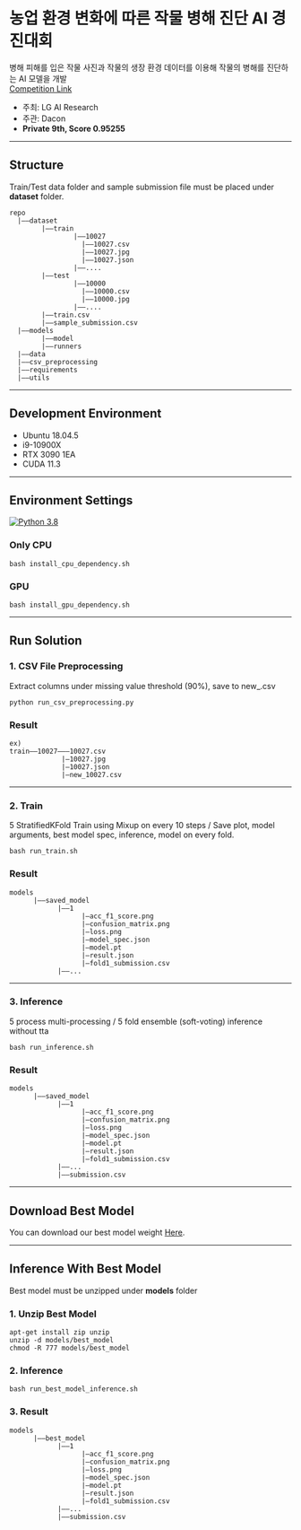 # 농업 환경 변화에 따른 작물 병해 진단 AI 경진대회
병해 피해를 입은 작물 사진과 작물의 생장 환경 데이터를 이용해 작물의 병해를 진단하는 AI 모델을 개발
<br>[Competition Link](https://dacon.io/competitions/official/235870/overview/description)
* 주최: LG AI Research
* 주관: Dacon
* **Private 9th, Score 0.95255**
***

## Structure
Train/Test data folder and sample submission file must be placed under **dataset** folder.
```
repo
  |——dataset
        |——train
                |——10027
                  |——10027.csv
                  |——10027.jpg
                  |——10027.json
                |——....
        |——test
                |——10000
                  |——10000.csv
                  |——10000.jpg
                |——....
        |——train.csv
        |——sample_submission.csv
  |——models
        |——model
        |——runners
  |——data
  |——csv_preprocessing
  |——requirements
  |——utils
```
***
## Development Environment
* Ubuntu 18.04.5
* i9-10900X
* RTX 3090 1EA
* CUDA 11.3
***
## Environment Settings

[![Python 3.8](https://img.shields.io/badge/python-3.8-blue.svg)](https://www.python.org/downloads/release/python-3812/)

### Only CPU
```shell
bash install_cpu_dependency.sh
```

### GPU
```shell
bash install_gpu_dependency.sh
```
***
## Run Solution

### 1. CSV File Preprocessing
Extract columns under missing value threshold (90%), save to new_.csv
```shell
python run_csv_preprocessing.py
```

### Result

```
ex)
train——10027———10027.csv
             |—10027.jpg
             |—10027.json
             |—new_10027.csv
```
***
### 2. Train
5 StratifiedKFold Train using Mixup on every 10 steps / Save plot, model arguments, best model spec, inference, model on every fold.
```shell
bash run_train.sh
```

### Result

```
models
      |——saved_model
            |——1
                  |—acc_f1_score.png
                  |—confusion_matrix.png
                  |—loss.png
                  |—model_spec.json
                  |—model.pt
                  |—result.json
                  |—fold1_submission.csv
            |——...
```
***
### 3. Inference
5 process multi-processing / 5 fold ensemble (soft-voting) inference without tta

```shell
bash run_inference.sh
```

### Result
```
models
      |——saved_model
            |——1
                  |—acc_f1_score.png
                  |—confusion_matrix.png
                  |—loss.png
                  |—model_spec.json
                  |—model.pt
                  |—result.json
                  |—fold1_submission.csv
            |——...
            |——submission.csv
```
***
## Download Best Model
You can download our best model weight [Here](https://drive.google.com/file/d/154x-vbFIAQ5NkCf2J2eQaoSp7oJDWdBf/view?usp=sharing).
***
## Inference With Best Model
Best model must be unzipped under **models** folder

### 1. Unzip Best Model
```shell
apt-get install zip unzip
unzip -d models/best_model
chmod -R 777 models/best_model
```

### 2. Inference
```shell
bash run_best_model_inference.sh
```

### 3. Result
```
models
      |——best_model
            |——1
                  |—acc_f1_score.png
                  |—confusion_matrix.png
                  |—loss.png
                  |—model_spec.json
                  |—model.pt
                  |—result.json
                  |—fold1_submission.csv
            |——...
            |——submission.csv
```